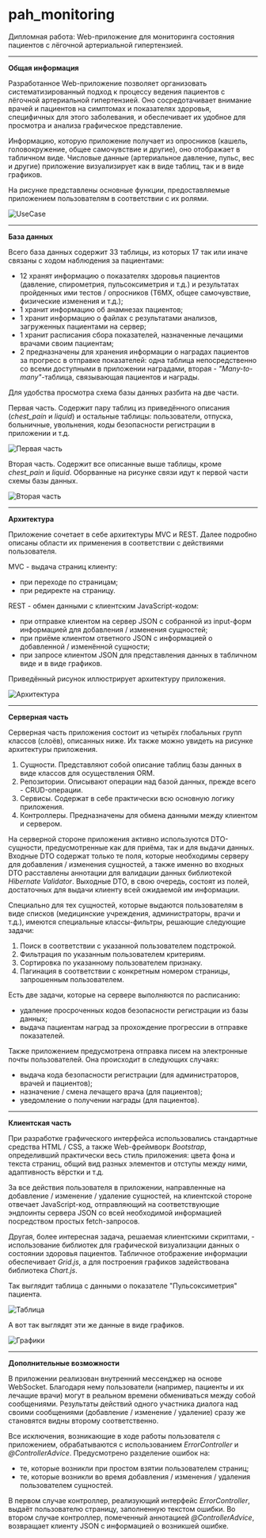 # pah_monitoring
Дипломная работа: Web-приложение для мониторинга состояния пациентов с лёгочной артериальной гипертензией.

_______

**Общая информация**

Разработанное Web-приложение позволяет организовать систематизированный подход к процессу ведения пациентов с лёгочной артериальной гипертензией. Оно сосредотачивает внимание врачей и пациентов на симптомах и показателях здоровья, специфичных для этого заболевания, и обеспечивает их удобное для просмотра и анализа графическое представление.

Информацию, которую приложение получает из опросников (кашель, головокружение, общее самочувствие и другие), оно отображает в табличном виде. Числовые данные (артериальное давление, пульс, вес и другие) приложение визуализирует как в виде таблиц, так и в виде графиков.

На рисунке представлены основные функции, предоставляемые приложением пользователям в соответствии с их ролями.

![UseCase](https://github.com/user-attachments/assets/8feaf8f5-4437-4b47-80ee-e561c7205e19)

_______

**База данных**

Всего база данных содержит 33 таблицы, из которых 17 так или иначе связаны с ходом наблюдения за пациентами:

- 12 хранят информацию о показателях здоровья пациентов (давление, спирометрия, пульсоксиметрия и т.д.) и результатах пройденных ими тестов / опросников (Т6МХ, общее самочувствие, физические изменения и т.д.);
- 1 хранит информацию об анамнезах пациентов;
- 1 хранит информацию о файлах с результатами анализов, загруженных пациентами на сервер;
- 1 хранит расписания сбора показателей, назначенные лечащими врачами своим пациентам;
- 2 предназначены для хранения информации о наградах пациентов за прогресс в отправке показателей: одна таблица непосредственно со всеми доступными в приложении наградами, вторая - *"Many-to-many"*-таблица, связывающая пациентов и награды.

Для удобства просмотра схема базы данных разбита на две части.

Первая часть. Содержит пару таблиц из приведённого описания (*chest_pain* и *liquid*) и остальные таблицы: пользователи, отпуска, больничные, увольнения, коды безопасности регистрации в приложении и т.д.

![Первая часть](https://github.com/user-attachments/assets/927bd989-f75a-4048-9b7a-1a91fddcdb97)

Вторая часть. Содержит все описанные выше таблицы, кроме *chest_pain* и *liquid*. Оборванные на рисунке связи идут к первой части схемы базы данных.

![Вторая часть](https://github.com/user-attachments/assets/51e76912-1be7-4587-a80c-2bf739e9243a)

_______

**Архитектура**

Приложение сочетает в себе архитектуры MVC и REST. Далее подробно описаны области их применения в соответствии с действиями пользователя.

MVC - выдача страниц клиенту:

- при переходе по страницам;
- при редиректе на страницу.

REST - обмен данными с клиентским JavaScript-кодом:

- при отправке клиентом на сервер JSON с собранной из input-форм информацией для добавления / изменения сущностей;
- при приёме клиентом ответного JSON с информацией о добавленной / изменённой сущности;
- при запросе клиентом JSON для представления данных в табличном виде и в виде графиков.

Приведённый рисунок иллюстрирует архитектуру приложения.

![Архитектура](https://github.com/user-attachments/assets/1e26055f-9050-4378-8c7a-488ec0ff09c0)

_______

**Серверная часть**

Серверная часть приложения состоит из четырёх глобальных групп классов (слоёв), описанных ниже. Их также можно увидеть на рисунке архитектуры приложения.

1) Сущности. Представляют собой описание таблиц базы данных в виде классов для осуществления ORM.
2) Репозитории. Описывают операции над базой данных, прежде всего - CRUD-операции.
3) Сервисы. Содержат в себе практически всю основную логику приложения.
4) Контроллеры. Предназначены для обмена данными между клиентом и сервером.

На серверной стороне приложения активно используются DTO-сущности, предусмотренные как для приёма, так и для выдачи данных. Входные DTO содержат только те поля, которые необходимы серверу для добавления / изменения сущностей, а также именно во входных DTO расставлены аннотации для валидации данных библиотекой *Hibernate Validator*. Выходные DTO, в свою очередь, состоят из полей, достаточных для выдачи клиенту всей ожидаемой им информации.

Специально для тех сущностей, которые выдаются пользователям в виде списков (медицинские учреждения, администраторы, врачи и т.д.), имеются специальные классы-фильтры, решающие следующие задачи:

1) Поиск в соответствии с указанной пользователем подстрокой.
2) Фильтрация по указанным пользователем критериям.
3) Сортировка по указанному пользователем признаку.
4) Пагинация в соответствии с конкретным номером страницы, запрошенным пользователем.

Есть две задачи, которые на сервере выполняются по расписанию:

- удаление просроченных кодов безопасности регистрации из базы данных;
- выдача пациентам наград за прохождение прогрессии в отправке показателей.

Также приложением предусмотрена отправка писем на электронные почты пользователей. Она происходит в следующих случаях:

- выдача кода безопасности регистрации (для администраторов, врачей и пациентов);
- назначение / смена лечащего врача (для пациентов);
- уведомление о получении награды (для пациентов).

_______

**Клиентская часть**

При разработке графического интерфейса использовались стандартные средства HTML / CSS, а также Web-фреймворк *Bootstrap*, определивший практически весь стиль приложения: цвета фона и текста страниц, общий вид разных элементов и отступы между ними, адаптивность вёрстки и т.д.

За все действия пользователя в приложении, направленные на добавление / изменение / удаление сущностей, на клиентской стороне отвечает JavaScript-код, отправляющий на соответствующие эндпоинты сервера JSON со всей необходимой информацией посредством простых fetch-запросов.

Другая, более интересная задача, решаемая клиентскими скриптами, - использование библиотек для графической визуализации данных о состоянии здоровья пациентов. Табличное отображение информации обеспечивает *Grid.js*, а для построения графиков задействована библиотека *Chart.js*.

Так выглядит таблица с данными о показателе "Пульсоксиметрия" пациента.

![Таблица](https://github.com/user-attachments/assets/33111d9c-7fd1-4628-b48f-87375f14545e)

А вот так выглядят эти же данные в виде графиков.

![Графики](https://github.com/user-attachments/assets/5dc1ffae-1fb0-4e86-bccb-8655b9da4037)

_______

**Дополнительные возможности**

В приложении реализован внутренний мессенджер на основе WebSocket. Благодаря нему пользователи (например, пациенты и их лечащие врачи) могут в реальном времени обмениваться между собой сообщениями. Результаты действий одного участника диалога над своими сообщениями (добавление / изменение / удаление) сразу же становятся видны второму соответственно.

Все исключения, возникающие в ходе работы пользователя с приложением, обрабатываются с использованием *ErrorController* и *@ControllerAdvice*. Предусмотрено разделение ошибок на:

- те, которые возникли при простом взятии пользователем страниц;
- те, которые возникли во время добавления / изменения / удаления пользователем сущностей.

В первом случае контроллер, реализующий интерфейс *ErrorController*, выдаёт пользователю страницу, заполненную текстом ошибки. Во втором случае контроллер, помеченный аннотацией *@ControllerAdvice*, возвращает клиенту JSON с информацией о возникшей ошибке.

